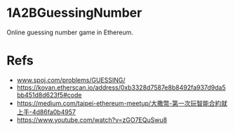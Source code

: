 # 1A2BGuessingNumber

Online guessing number game in Ethereum.

# Refs

- www.spoj.com/problems/GUESSING/
- https://kovan.etherscan.io/address/0xb3328d7587e8b8492fa937d9da5bb451d8d623f5#code
- https://medium.com/taipei-ethereum-meetup/大撒幣-第一次玩智能合約就上手-4d86fa0b4957
- https://www.youtube.com/watch?v=zGO7EQuSwu8
